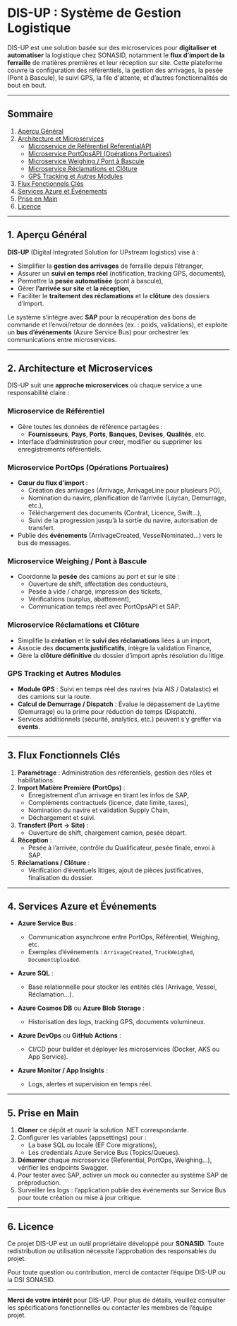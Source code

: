 # DIS-UP : Système de Gestion Logistique

DIS-UP est une solution basée sur des microservices pour **digitaliser et automatiser** la logistique chez SONASID, notamment le **flux d’import de la ferraille** de matières premières et leur réception sur site. Cette plateforme couvre la configuration des référentiels, la gestion des arrivages, la pesée (Pont à Bascule), le suivi GPS, la file d'attente, et d’autres fonctionnalités de bout en bout.

---

## Sommaire

1. [Aperçu Général](#aperçu-général)  
2. [Architecture et Microservices](#architecture-et-microservices)  
   - [Microservice de Référentiel ReferentialAPI](#microservice-de-référentiel)  
   - [Microservice PortOpsAPI (Opérations Portuaires)](#microservice-portops-opérations-portuaires)  
   - [Microservice Weighing / Pont à Bascule](#microservice-weighing--pont-à-bascule)  
   - [Microservice Réclamations et Clôture](#microservice-réclamations-et-clôture)  
   - [GPS Tracking et Autres Modules](#gps-tracking-et-autres-modules)  
3. [Flux Fonctionnels Clés](#flux-fonctionnels-clés)  
4. [Services Azure et Événements](#services-azure-et-événements)  
5. [Prise en Main](#prise-en-main)  
6. [Licence](#licence)

---

## 1. Aperçu Général

**DIS-UP** (Digital Integrated Solution for UPstream logistics) vise à :
- Simplifier la **gestion des arrivages** de ferraille depuis l’étranger,
- Assurer un **suivi en temps réel** (notification, tracking GPS, documents),
- Permettre la **pesée automatisée** (pont à bascule),
- Gérer **l’arrivée sur site** et **la réception**,
- Faciliter le **traitement des réclamations** et la **clôture** des dossiers d’import.

Le système s’intègre avec **SAP** pour la récupération des bons de commande et l’envoi/retour de données (ex. : poids, validations), et exploite un **bus d’événements** (Azure Service Bus) pour orchestrer les communications entre microservices.

---

## 2. Architecture et Microservices

DIS-UP suit une **approche microservices** où chaque service a une responsabilité claire :

### Microservice de Référentiel
- Gère toutes les données de référence partagées :  
  - **Fournisseurs**, **Pays**, **Ports**, **Banques**, **Devises**, **Qualités**, etc.  
- Interface d’administration pour créer, modifier ou supprimer les enregistrements référentiels.

### Microservice PortOps (Opérations Portuaires)
- **Cœur du flux d’import** :  
  - Création des arrivages (Arrivage, ArrivageLine pour plusieurs PO),  
  - Nomination du navire, planification de l’arrivée (Laycan, Demurrage, etc.),  
  - Téléchargement des documents (Contrat, Licence, Swift…),  
  - Suivi de la progression jusqu’à la sortie du navire, autorisation de transfert.
- Publie des **événements** (ArrivageCreated, VesselNominated…) vers le bus de messages.

### Microservice Weighing / Pont à Bascule
- Coordonne la **pesée** des camions au port et sur le site :  
  - Ouverture de shift, affectation des conducteurs,  
  - Pesée à vide / chargé, impression des tickets,  
  - Vérifications (surplus, abattement),  
  - Communication temps réel avec PortOpsAPI et SAP.

### Microservice Réclamations et Clôture
- Simplifie la **création** et le **suivi des réclamations** liées à un import,  
- Associe des **documents justificatifs**, intègre la validation Finance,  
- Gère la **clôture définitive** du dossier d’import après résolution du litige.

### GPS Tracking et Autres Modules
- **Module GPS** : Suivi en temps réel des navires (via AIS / Datalastic) et des camions sur la route.  
- **Calcul de Demurrage / Dispatch** : Évalue le dépassement de Laytime (Demurrage) ou la prime pour réduction de temps (Dispatch).  
- Services additionnels (sécurité, analytics, etc.) peuvent s’y greffer via **events**.

---

## 3. Flux Fonctionnels Clés

1. **Paramétrage** : Administration des référentiels, gestion des rôles et habilitations.  
2. **Import Matière Première (PortOps)** :  
   - Enregistrement d’un arrivage en tirant les infos de SAP,  
   - Compléments contractuels (licence, date limite, taxes),  
   - Nomination du navire et validation Supply Chain,  
   - Déchargement et suivi.  
3. **Transfert (Port → Site)** :  
   - Ouverture de shift, chargement camion, pesée départ.  
4. **Réception** :  
   - Pesée à l’arrivée, contrôle du Qualificateur, pesée finale, envoi à SAP.  
5. **Réclamations / Clôture** :  
   - Vérification d’éventuels litiges, ajout de pièces justificatives, finalisation du dossier.

---

## 4. Services Azure et Événements

- **Azure Service Bus** :   
  - Communication asynchrone entre PortOps, Référentiel, Weighing, etc.  
  - Exemples d’événements : `ArrivageCreated`, `TruckWeighed`, `DocumentUploaded`.

- **Azure SQL** :  
  - Base relationnelle pour stocker les entités clés (Arrivage, Vessel, Réclamation…).  
- **Azure Cosmos DB** ou **Azure Blob Storage** :  
  - Historisation des logs, tracking GPS, documents volumineux.

- **Azure DevOps** ou **GitHub Actions** :  
  - CI/CD pour builder et déployer les microservices (Docker, AKS ou App Service).  
- **Azure Monitor / App Insights** :  
  - Logs, alertes et supervision en temps réel.

---

## 5. Prise en Main

1. **Cloner** ce dépôt et ouvrir la solution .NET correspondante.  
2. Configurer les variables (appsettings) pour :  
   - La base SQL ou locale (EF Core migrations),  
   - Les credentials Azure Service Bus (Topics/Queues).  
3. **Démarrer** chaque microservice (Referential, PortOps, Weighing…), vérifier les endpoints Swagger.  
4. Pour tester avec SAP, activer un mock ou connecter au système SAP de préproduction.  
5. Surveiller les logs : l’application publie des événements sur Service Bus pour toute création ou mise à jour critique.

---

## 6. Licence

Ce projet DIS-UP est un outil propriétaire développé pour **SONASID**. Toute redistribution ou utilisation nécessite l’approbation des responsables du projet.  

Pour toute question ou contribution, merci de contacter l’équipe DIS-UP ou la DSI SONASID.

---

**Merci de votre intérêt** pour DIS-UP. Pour plus de détails, veuillez consulter les spécifications fonctionnelles ou contacter les membres de l’équipe projet.
